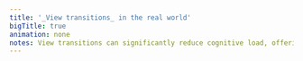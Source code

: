 ```yaml
---
title: '_View transitions_ in the real world'
bigTitle: true
animation: none
notes: View transitions can significantly reduce cognitive load, offering users a smoother and more intuitive experience compared to static, abrupt changes. We'll explore the technical implementation of both same-document and cross-document view transitions, through many real world examples. We’ll also focus on best practices for ensuring accessibility and enhancing usability, leading to an overall improved experience.
---
```


<br>
